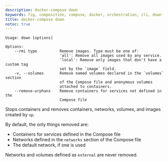 ```yaml
---
description: docker-compose down
keywords: fig, composition, compose, docker, orchestration, cli, down
title: docker-compose down
notoc: true
---
```

    Usage: down [options]
    
    Options:
        --rmi type          Remove images. Type must be one of:
                            'all': Remove all images used by any service.
                            'local': Remove only images that don't have a custom tag
                            set by the `image` field.
        -v, --volumes       Remove named volumes declared in the `volumes` section
                            of the Compose file and anonymous volumes
                            attached to containers.
        --remove-orphans    Remove containers for services not defined in the
                            Compose file
    

Stops containers and removes containers, networks, volumes, and images created by `up`.

By default, the only things removed are:

- Containers for services defined in the Compose file
- Networks defined in the `networks` section of the Compose file
- The default network, if one is used

Networks and volumes defined as `external` are never removed.